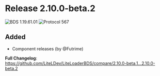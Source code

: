 # Release 2.10.0-beta.2

![BDS 1.19.61.01](https://img.shields.io/badge/BDS-1.19.61.01-blue?style=for-the-badge)
![Protocol 567](https://img.shields.io/badge/Protocol-567-orange?style=for-the-badge)

## Added

- Component releases (by @Futrime)


**Full Changelog**: https://github.com/LiteLDev/LiteLoaderBDS/compare/2.10.0-beta.1...2.10.0-beta.2